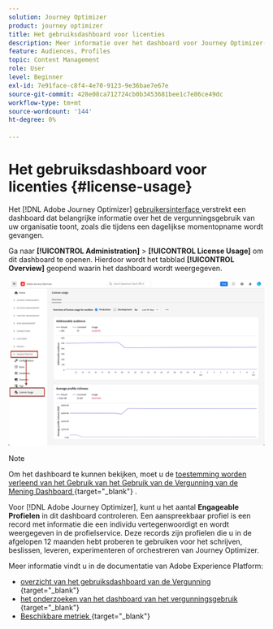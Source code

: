 ```yaml
---
solution: Journey Optimizer
product: journey optimizer
title: Het gebruiksdashboard voor licenties
description: Meer informatie over het dashboard voor Journey Optimizer-licentiegebruik
feature: Audiences, Profiles
topic: Content Management
role: User
level: Beginner
exl-id: 7e91face-c8f4-4e70-9123-9e36bae7e67e
source-git-commit: 428e08ca712724cb0b3453681bee1c7e86ce49dc
workflow-type: tm+mt
source-wordcount: '144'
ht-degree: 0%

---
```


# Het gebruiksdashboard voor licenties {#license-usage}

Het [!DNL Adobe Journey Optimizer] [ gebruikersinterface ](../start/user-interface.md) verstrekt een dashboard dat belangrijke informatie over het de vergunningsgebruik van uw organisatie toont, zoals die tijdens een dagelijkse momentopname wordt gevangen.

Ga naar **[!UICONTROL Administration]** > **[!UICONTROL License Usage]** om dit dashboard te openen. Hierdoor wordt het tabblad **[!UICONTROL Overview]** geopend waarin het dashboard wordt weergegeven.

![](assets/license-usage-dashboard.png)

>[!NOTE]
>
>Om het dashboard te kunnen bekijken, moet u de [ toestemming worden verleend van het Gebruik van het Gebruik van de Vergunning van de Mening Dashboard ](https://experienceleague.adobe.com/docs/experience-platform/dashboards/permissions.html?lang=nl-NL#available-permissions){target="_blank"} .

Voor [!DNL Adobe Journey Optimizer], kunt u het aantal **Engageable Profielen** in dit dashboard controleren. Een aanspreekbaar profiel is een record met informatie die een individu vertegenwoordigt en wordt weergegeven in de profielservice. Deze records zijn profielen die u in de afgelopen 12 maanden hebt proberen te gebruiken voor het schrijven, beslissen, leveren, experimenteren of orchestreren van Journey Optimizer.

Meer informatie vindt u in de documentatie van Adobe Experience Platform:

* [ overzicht van het gebruiksdashboard van de Vergunning ](https://experienceleague.adobe.com/docs/experience-platform/dashboards/guides/license-usage.html?lang=nl-NL){target="_blank"} 
* [ het onderzoeken van het dashboard van het vergunningsgebruik ](https://experienceleague.adobe.com/docs/experience-platform/dashboards/guides/license-usage.html?lang=nl-NL#exploring-the-license-usage-dashboard){target="_blank"} 
* [ Beschikbare metriek ](https://experienceleague.adobe.com/docs/experience-platform/dashboards/guides/license-usage.html?lang=nl-NL#available-metrics){target="_blank"} 
